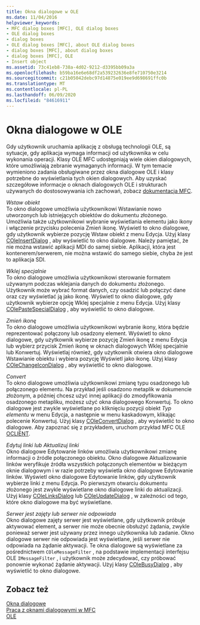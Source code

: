 ```yaml
---
title: Okna dialogowe w OLE
ms.date: 11/04/2016
helpviewer_keywords:
- MFC dialog boxes [MFC], OLE dialog boxes
- OLE dialog boxes
- dialog boxes
- OLE dialog boxes [MFC], about OLE dialog boxes
- dialog boxes [MFC], about dialog boxes
- dialog boxes [MFC], OLE
- Insert object
ms.assetid: 73c41eb8-738a-4d02-9212-d3395bb09a3a
ms.openlocfilehash: b59ba16e6e68df2a539232636e8fe710750e3214
ms.sourcegitcommit: c21b05042debc97d14875e019ee9d698691ffc0b
ms.translationtype: MT
ms.contentlocale: pl-PL
ms.lasthandoff: 06/09/2020
ms.locfileid: "84616911"
---
```

# <a name="dialog-boxes-in-ole"></a>Okna dialogowe w OLE

Gdy użytkownik uruchamia aplikację z obsługą technologii OLE, są sytuacje, gdy aplikacja wymaga informacji od użytkownika w celu wykonania operacji. Klasy OLE MFC udostępniają wiele okien dialogowych, które umożliwiają zebranie wymaganych informacji. W tym temacie wymieniono zadania obsługiwane przez okna dialogowe OLE i klasy potrzebne do wyświetlania tych okien dialogowych. Aby uzyskać szczegółowe informacje o oknach dialogowych OLE i strukturach używanych do dostosowywania ich zachowań, zobacz [dokumentacja MFC](mfc-desktop-applications.md).

*Wstaw obiekt*<br/>
To okno dialogowe umożliwia użytkownikowi Wstawianie nowo utworzonych lub istniejących obiektów do dokumentu złożonego. Umożliwia także użytkownikowi wybranie wyświetlania elementu jako ikony i włączenie przycisku polecenia Zmień ikonę. Wyświetl to okno dialogowe, gdy użytkownik wybierze pozycję Wstaw obiekt z menu Edycja. Użyj klasy [COleInsertDialog](reference/coleinsertdialog-class.md) , aby wyświetlić to okno dialogowe. Należy pamiętać, że nie można wstawić aplikacji MDI do samej siebie. Aplikacji, która jest kontenerem/serwerem, nie można wstawić do samego siebie, chyba że jest to aplikacja SDI.

*Wklej specjalnie*<br/>
To okno dialogowe umożliwia użytkownikowi sterowanie formatem używanym podczas wklejania danych do dokumentu złożonego. Użytkownik może wybrać format danych, czy osadzić lub połączyć dane oraz czy wyświetlać ją jako ikonę. Wyświetl to okno dialogowe, gdy użytkownik wybierze opcję Wklej specjalnie z menu Edycja. Użyj klasy [COlePasteSpecialDialog](reference/colepastespecialdialog-class.md) , aby wyświetlić to okno dialogowe.

*Zmień ikonę*<br/>
To okno dialogowe umożliwia użytkownikowi wybranie ikony, która będzie reprezentować połączony lub osadzony element. Wyświetl to okno dialogowe, gdy użytkownik wybierze pozycję Zmień ikonę z menu Edycja lub wybierz przycisk Zmień ikonę w oknach dialogowych Wklej specjalnie lub Konwertuj. Wyświetlaj również, gdy użytkownik otwiera okno dialogowe Wstawianie obiektu i wybiera pozycję Wyświetl jako ikonę. Użyj klasy [COleChangeIconDialog](reference/colechangeicondialog-class.md) , aby wyświetlić to okno dialogowe.

*Convert*<br/>
To okno dialogowe umożliwia użytkownikowi zmianę typu osadzonego lub połączonego elementu. Na przykład jeśli osadzono metaplik w dokumencie złożonym, a później chcesz użyć innej aplikacji do zmodyfikowania osadzonego metapliku, możesz użyć okna dialogowego Konwertuj. To okno dialogowe jest zwykle wyświetlane po kliknięciu pozycji obiekt *Typ elementu* w menu Edycja, a następnie w menu kaskadowym, klikając polecenie Konwertuj. Użyj klasy [COleConvertDialog](reference/coleconvertdialog-class.md) , aby wyświetlić to okno dialogowe. Aby zapoznać się z przykładem, uruchom przykład MFC OLE [OCLIENT](../overview/visual-cpp-samples.md).

*Edytuj linki lub Aktualizuj linki*<br/>
Okno dialogowe Edytowanie linków umożliwia użytkownikowi zmianę informacji o źródle połączonego obiektu. Okno dialogowe Aktualizowanie linków weryfikuje źródła wszystkich połączonych elementów w bieżącym oknie dialogowym i w razie potrzeby wyświetla okno dialogowe Edytowanie linków. Wyświetl okno dialogowe Edytowanie linków, gdy użytkownik wybierze linki z menu Edycja. Po pierwszym otwarciu dokumentu złożonego jest zwykle wyświetlane okno dialogowe linki do aktualizacji. Użyj klasy [COleLinksDialog](reference/colelinksdialog-class.md) lub [COleUpdateDialog](reference/coleupdatedialog-class.md) , w zależności od tego, które okno dialogowe ma być wyświetlane.

*Serwer jest zajęty lub serwer nie odpowiada*<br/>
Okno dialogowe zajęty serwer jest wyświetlane, gdy użytkownik próbuje aktywować element, a serwer nie może obecnie obsłużyć żądania, zwykle ponieważ serwer jest używany przez innego użytkownika lub zadanie. Okno dialogowe serwer nie odpowiada jest wyświetlane, jeśli serwer nie odpowiada na żądanie aktywacji. Te okna dialogowe są wyświetlane za pośrednictwem `COleMessageFilter` , na podstawie implementacji interfejsu OLE `IMessageFilter` , i użytkownik może zdecydować, czy próbować ponownie wykonać żądanie aktywacji. Użyj klasy [COleBusyDialog](reference/colebusydialog-class.md) , aby wyświetlić to okno dialogowe.

## <a name="see-also"></a>Zobacz też

[Okna dialogowe](dialog-boxes.md)<br/>
[Praca z oknami dialogowymi w MFC](life-cycle-of-a-dialog-box.md)<br/>
[OLE](ole-in-mfc.md)
